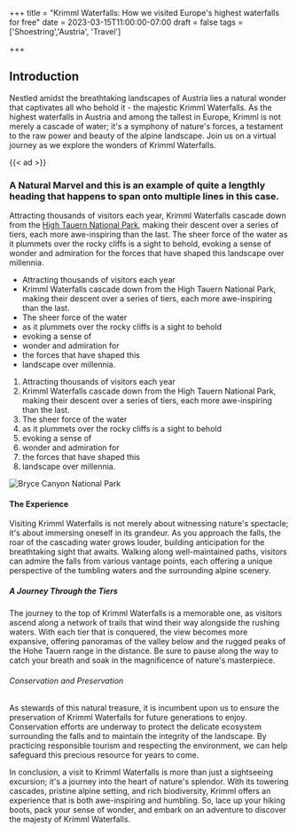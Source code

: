 +++
title = "Krimml Waterfalls: How we visited Europe's highest waterfalls for free"
date = 2023-03-15T11:00:00-07:00
draft = false
tags = ['Shoestring','Austria', 'Travel']

+++

## Introduction

Nestled amidst the breathtaking landscapes of Austria lies a natural wonder that captivates all who behold it - the majestic Krimml Waterfalls. As the highest waterfalls in Austria and among the tallest in Europe, Krimml is not merely a cascade of water; it's a symphony of nature's forces, a testament to the raw power and beauty of the alpine landscape. Join us on a virtual journey as we explore the wonders of Krimml Waterfalls.

{{< ad >}}

### A Natural Marvel and this is an example of quite a lengthly heading that happens to span onto multiple lines in this case.

Attracting thousands of visitors each year, Krimml Waterfalls cascade down from the [High Tauern National Park](https://duckduckgo.com), making their descent over a series of tiers, each more awe-inspiring than the last. The sheer force of the water as it plummets over the rocky cliffs is a sight to behold, evoking a sense of wonder and admiration for the forces that have shaped this landscape over millennia.
- Attracting thousands of visitors each year
- Krimml Waterfalls cascade down from the High Tauern National Park, making their descent over a series of tiers, each more awe-inspiring than the last.
- The sheer force of the water
- as it plummets over the rocky cliffs is a sight to behold
- evoking a sense of
- wonder and admiration for
- the forces that have shaped this
- landscape over millennia.
1. Attracting thousands of visitors each year
1. Krimml Waterfalls cascade down from the High Tauern National Park, making their descent over a series of tiers, each more awe-inspiring than the last.
1. The sheer force of the water
1. as it plummets over the rocky cliffs is a sight to behold
1. evoking a sense of
1. wonder and admiration for
1. the forces that have shaped this
1. landscape over millennia.

![Bryce Canyon National Park](bryce-canyon.jpg)

#### The Experience

Visiting Krimml Waterfalls is not merely about witnessing nature's spectacle; it's about immersing oneself in its grandeur. As you approach the falls, the roar of the cascading water grows louder, building anticipation for the breathtaking sight that awaits. Walking along well-maintained paths, visitors can admire the falls from various vantage points, each offering a unique perspective of the tumbling waters and the surrounding alpine scenery.

##### A Journey Through the Tiers

The journey to the top of Krimml Waterfalls is a memorable one, as visitors ascend along a network of trails that wind their way alongside the rushing waters. With each tier that is conquered, the view becomes more expansive, offering panoramas of the valley below and the rugged peaks of the Hohe Tauern range in the distance. Be sure to pause along the way to catch your breath and soak in the magnificence of nature's masterpiece.

###### Conservation and Preservation

As stewards of this natural treasure, it is incumbent upon us to ensure the preservation of Krimml Waterfalls for future generations to enjoy. Conservation efforts are underway to protect the delicate ecosystem surrounding the falls and to maintain the integrity of the landscape. By practicing responsible tourism and respecting the environment, we can help safeguard this precious resource for years to come.

In conclusion, a visit to Krimml Waterfalls is more than just a sightseeing excursion; it's a journey into the heart of nature's splendor. With its towering cascades, pristine alpine setting, and rich biodiversity, Krimml offers an experience that is both awe-inspiring and humbling. So, lace up your hiking boots, pack your sense of wonder, and embark on an adventure to discover the majesty of Krimml Waterfalls.
